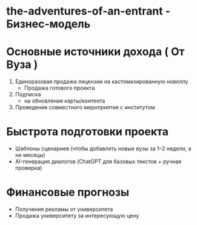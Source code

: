 # the-adventures-of-an-entrant - Бизнес-модель

# Основные источники дохода ( От Вуза )
1. Единоразовая продажа лицензии на кастомизированную новеллу
   * Продажа готового проекта 
2. Подписка
   *  на обновления карты/контента
3. Проведения совместного мероприятия с институтом

# Быстрота подготовки проекта
   * Шаблоны сценариев (чтобы добавлять новые вузы за 1–2 недели, а не месяцы)
   * AI-генерация диалогов (ChatGPT для базовых текстов + ручная проверка)

# Финансовые прогнозы
* Получения рекламы от университета 
* Продажа университету за интересующую цену
